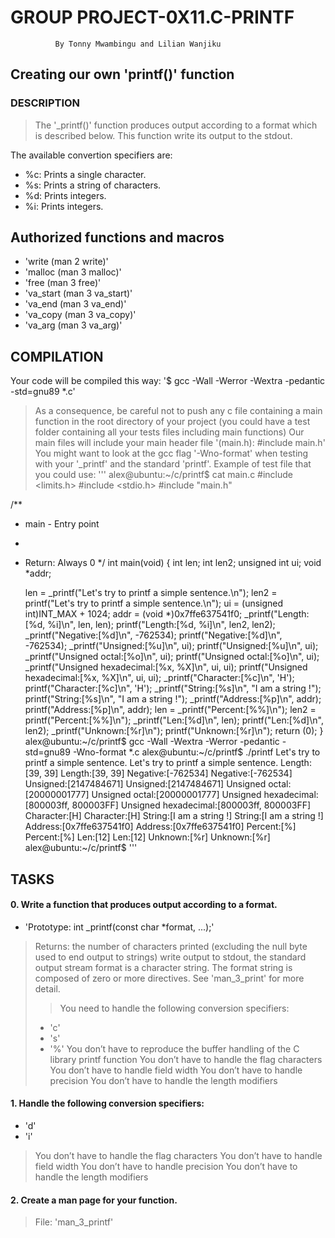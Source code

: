 #                 GROUP PROJECT-0X11.C-PRINTF
              By Tonny Mwambingu and Lilian Wanjiku
     
##       Creating our own 'printf()' function

###      DESCRIPTION

> The '_printf()' function produces output according to a format which is described below. 
> This function write its output to the stdout.

The available convertion specifiers are:

* %c: Prints a single character.
* %s: Prints a string of characters.
* %d: Prints integers.
* %i: Prints integers.


##      Authorized functions and macros
* 'write (man 2 write)'
* 'malloc (man 3 malloc)'
* 'free (man 3 free)'
* 'va_start (man 3 va_start)'
* 'va_end (man 3 va_end)'
* 'va_copy (man 3 va_copy)'
* 'va_arg (man 3 va_arg)'

##      COMPILATION
Your code will be compiled this way:
'$ gcc -Wall -Werror -Wextra -pedantic -std=gnu89 *.c'

> As a consequence, be careful not to push any c file containing a main function in the root directory 
of your project (you could have a test folder containing all your tests files including main functions)
Our main files will include your main header file '(main.h): #include main.h'
You might want to look at the gcc flag '-Wno-format' when testing with your '_printf' and the standard 'printf'.
Example of test file that you could use:
'''
alex@ubuntu:~/c/printf$ cat main.c 
#include <limits.h>
#include <stdio.h>
#include "main.h"

/**
 * main - Entry point
 *
 * Return: Always 0
 */
int main(void)
{
    int len;
    int len2;
    unsigned int ui;
    void *addr;

    len = _printf("Let's try to printf a simple sentence.\n");
    len2 = printf("Let's try to printf a simple sentence.\n");
    ui = (unsigned int)INT_MAX + 1024;
    addr = (void *)0x7ffe637541f0;
    _printf("Length:[%d, %i]\n", len, len);
    printf("Length:[%d, %i]\n", len2, len2);
    _printf("Negative:[%d]\n", -762534);
    printf("Negative:[%d]\n", -762534);
    _printf("Unsigned:[%u]\n", ui);
    printf("Unsigned:[%u]\n", ui);
    _printf("Unsigned octal:[%o]\n", ui);
    printf("Unsigned octal:[%o]\n", ui);
    _printf("Unsigned hexadecimal:[%x, %X]\n", ui, ui);
    printf("Unsigned hexadecimal:[%x, %X]\n", ui, ui);
    _printf("Character:[%c]\n", 'H');
    printf("Character:[%c]\n", 'H');
    _printf("String:[%s]\n", "I am a string !");
    printf("String:[%s]\n", "I am a string !");
    _printf("Address:[%p]\n", addr);
    printf("Address:[%p]\n", addr);
    len = _printf("Percent:[%%]\n");
    len2 = printf("Percent:[%%]\n");
    _printf("Len:[%d]\n", len);
    printf("Len:[%d]\n", len2);
    _printf("Unknown:[%r]\n");
    printf("Unknown:[%r]\n");
    return (0);
}
alex@ubuntu:~/c/printf$ gcc -Wall -Wextra -Werror -pedantic -std=gnu89 -Wno-format *.c
alex@ubuntu:~/c/printf$ ./printf
Let's try to printf a simple sentence.
Let's try to printf a simple sentence.
Length:[39, 39]
Length:[39, 39]
Negative:[-762534]
Negative:[-762534]
Unsigned:[2147484671]
Unsigned:[2147484671]
Unsigned octal:[20000001777]
Unsigned octal:[20000001777]
Unsigned hexadecimal:[800003ff, 800003FF]
Unsigned hexadecimal:[800003ff, 800003FF]
Character:[H]
Character:[H]
String:[I am a string !]
String:[I am a string !]
Address:[0x7ffe637541f0]
Address:[0x7ffe637541f0]
Percent:[%]
Percent:[%]
Len:[12]
Len:[12]
Unknown:[%r]
Unknown:[%r]
alex@ubuntu:~/c/printf$
'''


##     TASKS

####   0. Write a function that produces output according to a format.

* 'Prototype: int _printf(const char *format, ...);'

> Returns: the number of characters printed (excluding the null byte used to end output to strings)
> write output to stdout, the standard output stream format is a character string. 
> The format string is composed of zero or more directives. 
See 'man_3_print' for more detail. 
> > You need to handle the following conversion specifiers:
>   * 'c'
>   * 's'
>   * '%'
> You don’t have to reproduce the buffer handling of the C library printf function
> You don’t have to handle the flag characters
> You don’t have to handle field width
> You don’t have to handle precision
> You don’t have to handle the length modifiers


####   1. Handle the following conversion specifiers:

* 'd'
* 'i'
> You don’t have to handle the flag characters
> You don’t have to handle field width
> You don’t have to handle precision
> You don’t have to handle the length modifiers


####   2. Create a man page for your function.
> File: 'man_3_printf'
